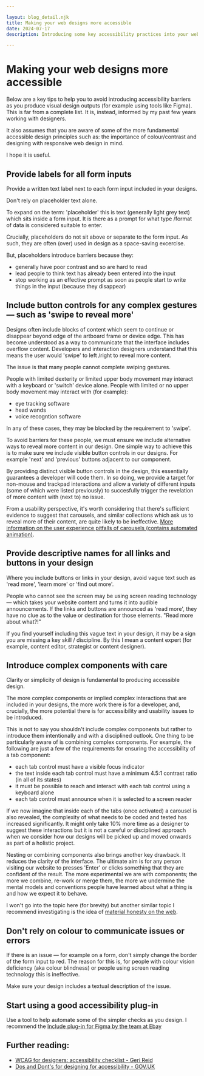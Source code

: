 ```yaml
---

layout: blog_detail.njk
title: Making your web designs more accessible
date: 2024-07-17
description: Introducing some key accessibility practices into your web design workflow

---
```


# Making your web designs more accessible

Below are a key tips to help you to avoid introducing accessibility barriers as you produce visual design outputs (for example using tools like Figma). This is far from a complete list. It is, instead, informed by my past few years working with designers. 

It also assumes that you are aware of some of the more fundamental accessible design principles such as: the importance of colour/contrast and designing with responsive web design in mind. 

I hope it is useful. 

## Provide labels for all form inputs

Provide a written text label next to each form input included in your designs. 

Don't rely on placeholder text alone. 

To expand on the term: 'placeholder' this is text (generally light grey text) which sits inside a form input. It is there as a prompt for what type /format of data is considered suitable to enter. 

Crucially, placeholders do not sit above or separate to the form input. As such, they are often (over) used in design as a space-saving excercise.

But, placeholders introduce barriers because they:

- generally have poor contrast and so are hard to read
- lead people to think text has already been entered into the input
- stop working as an effective prompt as soon as people start to write things in the input (because they disappear)

## Include button controls for any complex gestures &mdash; such as 'swipe to reveal more'

Designs often include blocks of content which seem to continue or disappear beyond edge of the artboard frame or device edge. This has become understood as a way to communicate that the interface includes overflow content. Developers and interaction designers understand that this means the user would 'swipe' to left /right to reveal more content. 

The issue is that many people cannot complete swiping gestures. 

People with limited dexterity or limited upper body movement may interact with a keyboard or 'switch' device alone. People with limited or no upper body movement may interact with (for example): 

- eye tracking software 
- head wands
- voice recogntion software 

In any of these cases, they may be blocked by the requirement to 'swipe'. 

To avoid barriers for these people, we must ensure we include alternative ways to reveal more content in our design. One simple way to achieve this is to make sure we include visible button controls in our designs. For example 'next' and 'previous' buttons adjacent to our component. 

By providing distinct visible button controls in the design, this essentially guarantees a developer will code them. In so doing, we provide a target for non-mouse and trackpad interactions and allow a variety of different inputs (some of which were listed previously) to succesfully trigger the revelation of more content with (next to) no issue. 

From a usability perspective, it's worth considering that there's sufficient evidence to suggest that carousels, and similar collections which ask us to reveal more of their content, are quite likely to be ineffective. <a href="https://shouldiuseacarousel.com/">More information on the user experience pitfalls of carousels (contains automated animation)</a>. 

## Provide descriptive names for all links and buttons in your design

Where you include buttons or links in your design, avoid vague text such as 'read more', 'learn more' or 'find out more'. 

People who cannot see the screen may be using screen reading technology &mdash; which takes your website content and turns it into audible announcements. If the links and buttons are announced as 'read more', they have no clue as to the value or destination for those elements. "Read more about what?!" 

If you find yourself including this vague text in your design, it may be a sign you are missing a key skill / discipline. By this I mean a content expert (for example, content editor, strategist or content designer). 

## Introduce complex components with care

Clarity or simplicity of design is fundamental to producing accessible design. 

The more complex components or implied complex interactions that are included in your designs, the more work there is for a developer, and, crucially, the more potential there is for accessibility and usability issues to be introduced. 

This is not to say you shouldn't include complex components but rather to introduce them intentionally and with a disciplined outlook. One thing to be particularly aware of is combining complex components. For example, the following are just a few of the requirements for ensuring the accessibility of a tab component:

- each tab control must have a visible focus indicator
- the text inside each tab control must have a minimum 4.5:1 contrast ratio (in all of its states)
- it must be possible to reach and interact with each tab control using a keyboard alone
- each tab control must announce when it is selected to a screen reader

If we now imagine that inside each of the tabs (once activated) a carousel is also revealed, the complexity of what needs to be coded and tested has increased significantly. It might only take 10% more time as a designer to suggest these interactions but it is not a careful or disciplined approach when we consider how our designs will be picked up and moved onwards as part of a holistic project. 

Nesting or combining components also brings another key drawback. It reduces the clarity of the interface. The ultimate aim is for any person visiting our website to presses 'Enter' or clicks something that they are confident of the result. The more experimental we are with components; the more we combine, re-work or merge them, the more we undermine the mental models and conventions people have learned about what a thing is and how we expect it to behave. 

I won't go into the topic here (for brevity) but another similar topic I recommend investigating is the idea of <a href="https://alistapart.com/article/material-honesty-on-the-web/">material honesty on the web</a>. 

## Don't rely on colour to communicate issues or errors 

If there is an issue &mdash; for example on a form, don't simply change the border of the form input to red. The reason for this is, for people with colour vision deficiency (aka colour blindness) or people using screen reading technology this is ineffective. 

Make sure your design includes a textual description of the issue. 

## Start using a good accessibility plug-in

Use a tool to help automate some of the simpler checks as you design. I recommend the <a href="https://www.figma.com/community/plugin/1208180794570801545/includeaccessibility-annotations">Include plug-in for Figma by the team at Ebay</a>

## Further reading:

- <a href="https://gerireid.com/wcag-for-designers.html">WCAG for designers: accessibility checklist - Geri Reid</a>
- <a href="https://accessibility.blog.gov.uk/2016/09/02/dos-and-donts-on-designing-for-accessibility/">Dos and Dont's for designing for accessibility - GOV.UK
